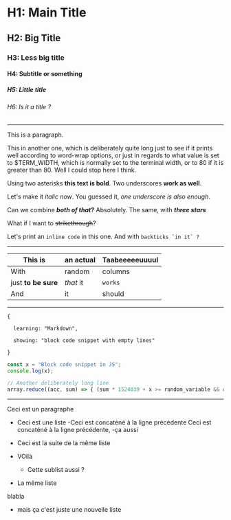 # H1: Main Title

## H2: Big Title

### H3: Less big title

#### H4: Subtitle or something

##### H5: Little title

###### H6: Is it a title ?

---

This is a paragraph.

This in another one, which is deliberately quite long just to see if it prints well according to word-wrap options, or just in regards to what value is set to $TERM_WIDTH, which is normally set to the terminal width, or to 80 if it is greater than 80. Well I could stop here I think.

Using two asterisks **this text is bold**. Two underscores __work as well__.

Let's make it *italic now*. You guessed it, _one underscore is also enough_.

Can we combine **_both of that_?** Absolutely. The same, with ***three stars***

What if I want to ~~strikethrough~~?

Let's print an `inline code` in this one. And with ``backticks `in it` ?``

---

| This is | an actual | Taabeeeeeuuuul |
|---------|-----------|----------------|
| With | random | columns |
| just **to be sure** | *that* it | `works` |
| And | it | should |

---

```
{

  learning: "Markdown",

  showing: "block code snippet with empty lines"

}
```

```js
const x = "Block code snippet in JS";
console.log(x);

// Another deliberately long line
array.reduce((acc, sum) => { (sum * 1524039 + x >= random_variable && document.getElementByID(`is-this-really-my-element-id`).innerText != 'Heeeeell yeah') ? console.log("Yeah, yeah, yeah") : alert("Whoever uses alerts anyway ?") })
```

---

Ceci est un paragraphe

- Ceci est une liste
  -Ceci est concaténé à la ligne précédente
Ceci est concaténé à la ligne précédente,
  -ça aussi
- Ceci est la suite de la même liste
- VOilà

  - Cette sublist aussi ?

- La même liste

blabla

- mais ça c'est juste une nouvelle liste


